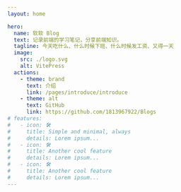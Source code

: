```yaml
---
layout: home

hero:
  name: 软软 Blog
  text: 记录前端的学习笔记，分享前端知识。
  tagline: 今天吃什么、什么时候下班、什么时候发工资、又得一天
  image:
    src: ./logo.svg
    alt: VitePress
  actions:
    - theme: brand
      text: 介绍
      link: /pages/introduce/introduce
    - theme: alt
      text: GitHub
      link: https://github.com/1813967922/Blogs
# features:
#   - icon: 🛠️
#     title: Simple and minimal, always
#     details: Lorem ipsum...
#   - icon: 🛠️
#     title: Another cool feature
#     details: Lorem ipsum...
#   - icon: 🛠️
#     title: Another cool feature
#     details: Lorem ipsum...
---
```


